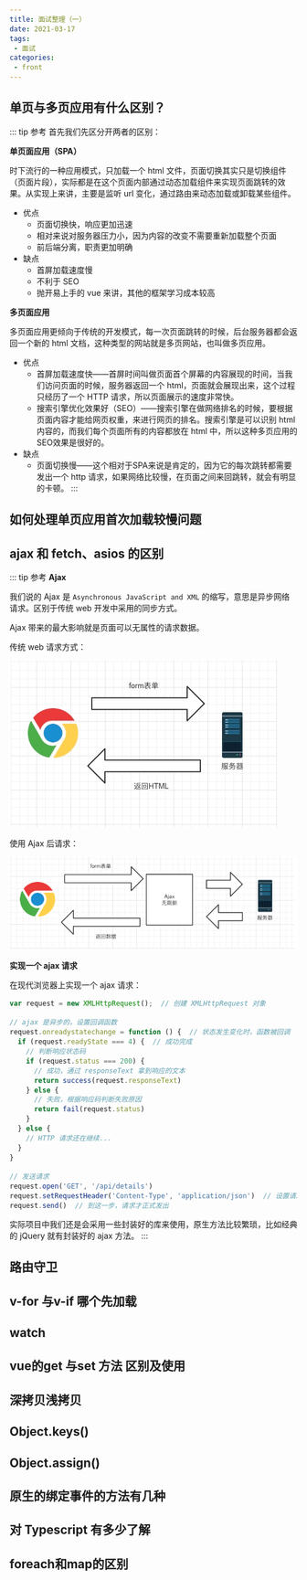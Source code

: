 ```yaml
---
title: 面试整理（一）
date: 2021-03-17
tags:
 - 面试
categories:
 - front
---
```


## 单页与多页应用有什么区别？

::: tip 参考
首先我们先区分开两者的区别：

**单页面应用（SPA）**

时下流行的一种应用模式，只加载一个 html 文件，页面切换其实只是切换组件（页面片段），实际都是在这个页面内部通过动态加载组件来实现页面跳转的效果。从实现上来讲，主要是监听 url 变化，通过路由来动态加载或卸载某些组件。
- 优点
  - 页面切换快，响应更加迅速
  - 相对来说对服务器压力小，因为内容的改变不需要重新加载整个页面
  - 前后端分离，职责更加明确
- 缺点
  - 首屏加载速度慢
  - 不利于 SEO
  - 抛开易上手的 vue 来讲，其他的框架学习成本较高

**多页面应用**

多页面应用更倾向于传统的开发模式，每一次页面跳转的时候，后台服务器都会返回一个新的 html 文档，这种类型的网站就是多页网站，也叫做多页应用。
- 优点
  - 首屏加载速度快——首屏时间叫做页面首个屏幕的内容展现的时间，当我们访问页面的时候，服务器返回一个 html，页面就会展现出来，这个过程只经历了一个 HTTP 请求，所以页面展示的速度非常快。
  - 搜索引擎优化效果好（SEO）——搜索引擎在做网络排名的时候，要根据页面内容才能给网页权重，来进行网页的排名。搜索引擎是可以识别 html 内容的，而我们每个页面所有的内容都放在 html 中，所以这种多页应用的SEO效果是很好的。
- 缺点
  - 页面切换慢——这个相对于SPA来说是肯定的，因为它的每次跳转都需要发出一个 http 请求，如果网络比较慢，在页面之间来回跳转，就会有明显的卡顿。
:::

## 如何处理单页应用首次加载较慢问题

## ajax 和 fetch、asios 的区别

::: tip 参考
**Ajax**

我们说的 Ajax 是 `Asynchronous JavaScript and XML` 的缩写，意思是异步网络请求。区别于传统 web 开发中采用的同步方式。

Ajax 带来的最大影响就是页面可以无属性的请求数据。

传统 web 请求方式：

![](../imgs/CS_web.png)

使用 Ajax 后请求：

![](../img/../imgs/ajax_web.png)

**实现一个 ajax 请求**

在现代浏览器上实现一个 ajax 请求：

```js
var request = new XMLHttpRequest();  // 创建 XMLHttpRequest 对象

// ajax 是异步的，设置回调函数
request.onreadystatechange = function () {  // 状态发生变化时，函数被回调
  if (request.readyState === 4) {  // 成功完成
    // 判断响应状态码
    if (request.status === 200) {
      // 成功，通过 responseText 拿到响应的文本
      return success(request.responseText)
    } else {
      // 失败，根据响应码判断失败原因
      return fail(request.status)
    }
  } else {
    // HTTP 请求还在继续...
  }
}

// 发送请求
request.open('GET', '/api/details')
request.setRequestHeader('Content-Type', 'application/json')  // 设置请求头
request.send()  // 到这一步，请求才正式发出
```

实际项目中我们还是会采用一些封装好的库来使用，原生方法比较繁琐，比如经典的 jQuery 就有封装好的 ajax 方法。
:::

## 路由守卫

## v-for 与v-if 哪个先加载

## watch

## vue的get 与set  方法 区别及使用

## 深拷贝浅拷贝

## Object.keys()

## Object.assign()

## 原生的绑定事件的方法有几种

## 对 Typescript 有多少了解

## foreach和map的区别


